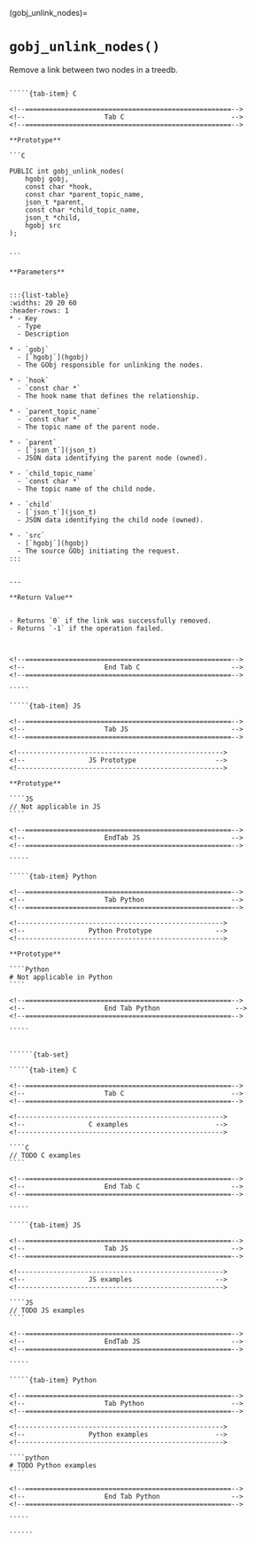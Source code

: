 

<!-- ============================================================== -->
(gobj_unlink_nodes)=
# `gobj_unlink_nodes()`
<!-- ============================================================== -->


Remove a link between two nodes in a treedb.
        

<!------------------------------------------------------------>
<!--                    Prototypes                          -->
<!------------------------------------------------------------>

``````{tab-set}

`````{tab-item} C

<!--====================================================-->
<!--                    Tab C                           -->
<!--====================================================-->

**Prototype**

```C

PUBLIC int gobj_unlink_nodes(
    hgobj gobj,
    const char *hook,
    const char *parent_topic_name,
    json_t *parent,
    const char *child_topic_name,
    json_t *child,
    hgobj src
);
        

```

**Parameters**


:::{list-table}
:widths: 20 20 60
:header-rows: 1
* - Key
  - Type
  - Description

* - `gobj`
  - [`hgobj`](hgobj)
  - The GObj responsible for unlinking the nodes.

* - `hook`
  - `const char *`
  - The hook name that defines the relationship.

* - `parent_topic_name`
  - `const char *`
  - The topic name of the parent node.

* - `parent`
  - [`json_t`](json_t)
  - JSON data identifying the parent node (owned).

* - `child_topic_name`
  - `const char *`
  - The topic name of the child node.

* - `child`
  - [`json_t`](json_t)
  - JSON data identifying the child node (owned).

* - `src`
  - [`hgobj`](hgobj)
  - The source GObj initiating the request.
:::
        

---

**Return Value**


- Returns `0` if the link was successfully removed.  
- Returns `-1` if the operation failed.
        


<!--====================================================-->
<!--                    End Tab C                       -->
<!--====================================================-->

`````

`````{tab-item} JS

<!--====================================================-->
<!--                    Tab JS                          -->
<!--====================================================-->

<!---------------------------------------------------->
<!--                JS Prototype                    -->
<!---------------------------------------------------->

**Prototype**

````JS
// Not applicable in JS
````

<!--====================================================-->
<!--                    EndTab JS                       -->
<!--====================================================-->

`````

`````{tab-item} Python

<!--====================================================-->
<!--                    Tab Python                      -->
<!--====================================================-->

<!---------------------------------------------------->
<!--                Python Prototype                -->
<!---------------------------------------------------->

**Prototype**

````Python
# Not applicable in Python
````

<!--====================================================-->
<!--                    End Tab Python                   -->
<!--====================================================-->

`````

``````

<!------------------------------------------------------------>
<!--                    Examples                            -->
<!------------------------------------------------------------>

```````{dropdown} Examples

``````{tab-set}

`````{tab-item} C

<!--====================================================-->
<!--                    Tab C                           -->
<!--====================================================-->

<!---------------------------------------------------->
<!--                C examples                      -->
<!---------------------------------------------------->

````C
// TODO C examples
````

<!--====================================================-->
<!--                    End Tab C                       -->
<!--====================================================-->

`````

`````{tab-item} JS

<!--====================================================-->
<!--                    Tab JS                          -->
<!--====================================================-->

<!---------------------------------------------------->
<!--                JS examples                     -->
<!---------------------------------------------------->

````JS
// TODO JS examples
````

<!--====================================================-->
<!--                    EndTab JS                       -->
<!--====================================================-->

`````

`````{tab-item} Python

<!--====================================================-->
<!--                    Tab Python                      -->
<!--====================================================-->

<!---------------------------------------------------->
<!--                Python examples                 -->
<!---------------------------------------------------->

````python
# TODO Python examples
````

<!--====================================================-->
<!--                    End Tab Python                  -->
<!--====================================================-->

`````

``````

```````
